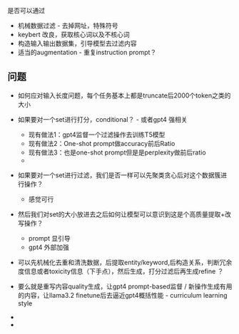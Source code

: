 是否可以通过
- 机械数据过滤 - 去掉网址，特殊符号
- keybert 改良，获取核心词以及不核心词
- 构造输入输出数据集，引导模型去过滤内容
- 适当的augmentation - 重复instruction prompt？

## 问题
- 如何应对输入长度问题，每个任务基本上都是truncate后2000个token之类的大小
- 如果要对一个set进行打分，conditional？ - 或者gpt4 强相关
	- 现有做法1：gpt4监督一个过滤操作去训练T5模型
	- 现有做法2：One-shot prompt做accuracy前后Ratio
	- 现有做法3：也是one-shot prompt但是是perplexity做前后ratio
	- 
- 如果要对一个set进行过滤，我们是否一样可以先聚类贪心后对这个数据簇进行操作？
	- 感觉可行
- 然后我们对set的大小放进去之后如何让模型可以意识到这是个高质量提取+改写操作？
	- prompt 显引导
	- gpt4 外部加强

- 可以先机械化去重和清洗数据，后提取entity/keyword,后构造关系，判断冗余度信息或者toxicity信息（下手点），然后生成，打分过滤后再生成refine ？
- 要么就是重写内容quality生成，让gpt4 prompt-based监督 / 新操作生成有用的内容，让llama3.2 finetune后去逼近gpt4概括性能 - curriculum learning style
- 
- 
